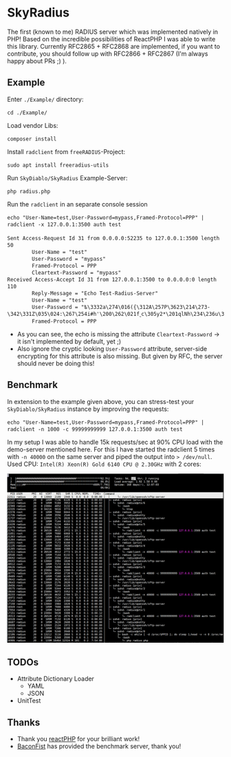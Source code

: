 # SkyRadius

The first (known to me) RADIUS server which was implemented natively in PHP! Based on the incredible
possibilities of ReactPHP I was able to write this library. Currently RFC2865 + RFC2868 are implemented, if you want to contribute, you
should follow up with RFC2866 + RFC2867 (I'm always happy about PRs ;) ).

## Example

Enter `./Example/` directory:

```
cd ./Example/
```

Load vendor Libs:

```
composer install
```

Install `radclient` from `freeRADIUS`-Project:

```
sudo apt install freeradius-utils
```

Run `SkyDiablo/SkyRadius` Example-Server:

```
php radius.php
```

Run the `radclient` in an separate console session

```
echo "User-Name=test,User-Password=mypass,Framed-Protocol=PPP" | radclient -x 127.0.0.1:3500 auth test

Sent Access-Request Id 31 from 0.0.0.0:52235 to 127.0.0.1:3500 length 50
        User-Name = "test"
        User-Password = "mypass"
        Framed-Protocol = PPP
        Cleartext-Password = "mypass"
Received Access-Accept Id 31 from 127.0.0.1:3500 to 0.0.0.0:0 length 110
        Reply-Message = "Echo Test-Radius-Server"
        User-Name = "test"
        User-Password = "ѣ\3332a\274\016({\312A\257P\3623\214\273-\342\331Z\035\024:\267\254i#h'\200\262\021f˷c\305y2*\201qlNh\234\236u\377\207"
        Framed-Protocol = PPP 
```

* As you can see, the echo is missing the attribute `Cleartext-Password` -> it isn't implemented by default, yet ;)
* Also ignore the cryptic looking `User-Password` attribute, server-side encrypting for this attribute is also missing. But given by RFC, the server should never be doing this! 

## Benchmark

In extension to the example given above, you can stress-test your `SkyDiablo/SkyRadius` instance by improving the requests:

```
echo "User-Name=test,User-Password=mypass,Framed-Protocol=PPP" | radclient -n 1000 -c 99999999999 127.0.0.1:3500 auth test
```

In my setup I was able to handle 15k requests/sec at 90% CPU load with the demo-server mentioned here. For this I have 
started the radclient 5 times with `-n 40000` on the same server and piped the output into `> /dev/null`. Used CPU: `Intel(R) Xeon(R) Gold 6140 CPU @ 2.30GHz` with 2 cores:

![15k Benchmark Test](./Example/15k-test-result.png?raw=true "15k Benchmark Test")

## TODOs

- Attribute Dictionary Loader
  - YAML
  - JSON
- UnitTest

## Thanks

- Thank you [reactPHP](https://reactphp.org/) for your brilliant work!
- [BaconFist](https://github.com/BaconFist) has provided the benchmark server, thank you!
